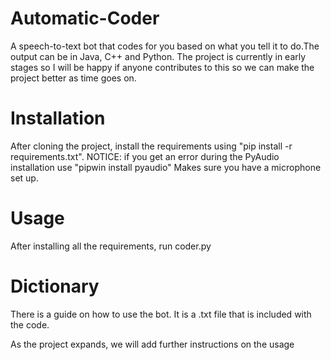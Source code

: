 # Automatic-Coder
A speech-to-text bot that codes for you based on what you tell it to do.The output can be in Java, C++ and Python. The project is currently in early stages so I will be happy if anyone contributes to this so we can make the project better as time goes on.


# Installation


After cloning the project, install the requirements using "pip install -r requirements.txt".
NOTICE: if you get an error during the PyAudio installation use "pipwin install pyaudio"
Makes sure you have a microphone set up.


# Usage
After installing all the requirements, run coder.py


# Dictionary
There is a guide on how to use the bot. It is a .txt file that is included with the code.


As the project expands, we will add further instructions on the usage
